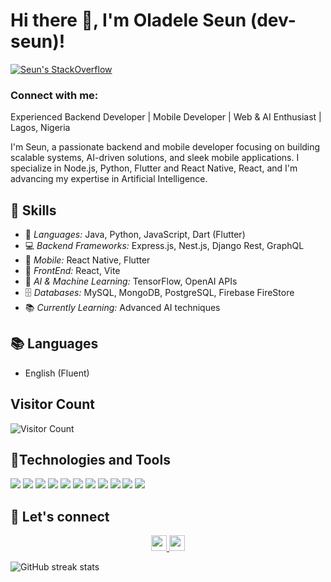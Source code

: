 <h1> Hi there 👋, I'm Oladele Seun (dev-seun)! </h1>

[![Seun's StackOverflow](https://img.shields.io/badge/StackOverflow-F48024?style=for-the-badge&logo=stackoverflow&logoColor=white)](https://stackoverflow.com/users/13918492)

<h3 align="left">Connect with me:</h3>

Experienced Backend Developer | Mobile Developer | Web & AI Enthusiast | Lagos, Nigeria

I'm Seun, a passionate backend and mobile developer focusing on building scalable systems, AI-driven solutions, and sleek mobile applications. I specialize in Node.js, Python, Flutter and React Native, React, and I'm advancing my expertise in Artificial Intelligence.

## 🔧 Skills

- 🌱 *Languages:* Java, Python, JavaScript, Dart (Flutter)
- 💻 *Backend Frameworks:* Express.js, Nest.js, Django Rest, GraphQL
- 📱 *Mobile:* React Native, Flutter
- 📱 *FrontEnd:* React, Vite
- 🤖 *AI & Machine Learning:* TensorFlow, OpenAI APIs
- 🗄️ *Databases:* MySQL, MongoDB, PostgreSQL, Firebase FireStore
- 📚 *Currently Learning:* Advanced AI techniques

## 📚 Languages

- English (Fluent)

## Visitor Count
![Visitor Count](https://profile-counter.glitch.me/{dev-seun}/count.svg)


## 🔧Technologies and Tools

![](https://img.shields.io/badge/Backend-Node.js-informational?style=flat&logo=node.js&logoColor=white&color=2bbc8a)
![](https://img.shields.io/badge/Backend-Python-informational?style=flat&logo=python&logoColor=white&color=2bbc8a)
![](https://img.shields.io/badge/Mobile-React_Native-informational?style=flat&logo=react&logoColor=white&color=2bbc8a)
![](https://img.shields.io/badge/Mobile-Flutter-informational?style=flat&logo=flutter&logoColor=white&color=2bbc8a)
![](https://img.shields.io/badge/Cloud-AWS-informational?style=flat&logo=amazon-aws&logoColor=white&color=2bbc8a)
![](https://img.shields.io/badge/Databases-PostgreSQL-informational?style=flat&logo=postgresql&logoColor=white&color=2bbc8a)
![](https://img.shields.io/badge/AI-TensorFlow-informational?style=flat&logo=tensorflow&logoColor=white&color=2bbc8a)
![](https://img.shields.io/badge/Code-JavaScript-informational?style=flat&logo=javascript&logoColor=white&color=2bbc8a)
![](https://img.shields.io/badge/Container-Docker-informational?style=flat&logo=docker&logoColor=white&color=2bbc8a)
![](https://img.shields.io/badge/Monitoring-Grafana-informational?style=flat&logo=grafana&logoColor=white&color=2bbc8a)
![](https://img.shields.io/badge/OS-Linux-informational?style=flat&logo=linux&logoColor=white&color=2bbc8a)


## 🤝 Let's connect

<p align="center">
<!--   <a href="https://twitter.com/your-twitter-handle"><img src="https://img.shields.io/badge/twitter-%231DA1F2.svg?&style=for-the-badge&logo=twitter&logoColor=white" height=25></a>  -->
  <a href="https://www.linkedin.com/in/dev-seun/"><img src="https://img.shields.io/badge/linkedin-%230077B5.svg?&style=for-the-badge&logo=linkedin&logoColor=white" height=25> </a>
  </a>
  <a href="mailto:oladsam16@gmail.com"><img src="https://img.shields.io/badge/gmail-%EA4225.svg?&style=for-the-badge&logo=gmail&logoColor=red" height=25></a>
</p>

![GitHub streak stats](https://github-readme-streak-stats.herokuapp.com/?user=dev-seun&theme=black-ice&hide_border=true&stroke=0000&background=060A0CD0)
